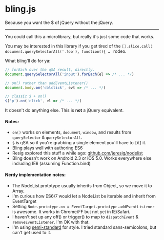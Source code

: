 # bling.js

Because you want the $ of jQuery without the jQuery.

------------------------------------

You could call this a microlibrary, but really it's just some code that works.

You may be interested in this library if you get tired of the `[].slice.call( document.querySelectorAll('.foo'), function(){ … ` rodeo.

What bling'll do for ya:

```js
// forEach over the qSA result, directly.
document.querySelectorAll('input').forEach(el => /* ... */)

// on() rather than addEventListener()
document.body.on('dblclick', evt => /* ... */)

// classic $ + on()
$('p').on('click', el => /* ... */)
```

It doesn't do anything else. This is **not** a jQuery equivalent.

#### Notes:
* `on()` works on elements, `document`, `window`, and results from `querySelector` & `querySelectorAll`.
* `$` is qSA so if you're grabbing a single element you'll have to `[0]` it.
* Bling plays well with authoring ES6
* Resig explored this stuff a while ago: [github.com/jeresig/nodelist](http://github.com/jeresig/nodelist)
* Bling doesn't work on Android 2.3 or iOS 5.0. Works everywhere else including IE8 (assuming Function.bind)

#### Nerdy implementation notes:
* The NodeList prototype usually inherits from Object, so we move it to Array.
* I'm curious how ES6/7 would let a NodeList be iterable and inherit from EventTarget
* Setting `Node.prototype.on = EventTarget.prototype.addEventListener` is awesome. It works in Chrome/FF but not yet in IE/Safari.
* I haven't set up any off() or trigger() to map to `dispatchEvent` & `removeEventListener`. I'm OK with that.
* I'm using [semi-standard](https://github.com/Flet/semistandard) for style. I tried standard sans-semicolons, but can't get used to it.
